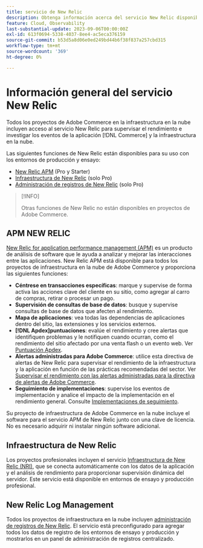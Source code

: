 ```yaml
---
title: servicio de New Relic
description: Obtenga información acerca del servicio New Relic disponible con su proyecto de Adobe Commerce en la nube.
feature: Cloud, Observability
last-substantial-update: 2023-09-06T00:00:00Z
exl-id: 613f0694-5338-4037-8ee4-ac5eca376159
source-git-commit: b53d5a8d06e0ed249bd44b6f38f837a257cbd315
workflow-type: tm+mt
source-wordcount: '369'
ht-degree: 0%

---
```


# Información general del servicio New Relic

Todos los proyectos de Adobe Commerce en la infraestructura en la nube incluyen acceso al servicio New Relic para supervisar el rendimiento e investigar los eventos de la aplicación [!DNL Commerce] y la infraestructura en la nube.

Las siguientes funciones de New Relic están disponibles para su uso con los entornos de producción y ensayo:

- [New Relic APM](#new-relic-apm) (Pro y Starter)
- [Infraestructura de New Relic](#new-relic-infrastructure) (solo Pro)
- [Administración de registros de New Relic](#new-relic-log-management) (solo Pro)

>[!INFO]
>
>Otras funciones de New Relic no están disponibles en proyectos de Adobe Commerce.

## APM NEW RELIC

[New Relic for application performance management (APM)](https://docs.newrelic.com/introduction-apm/) es un producto de análisis de software que le ayuda a analizar y mejorar las interacciones entre las aplicaciones. New Relic APM está disponible para todos los proyectos de infraestructura en la nube de Adobe Commerce y proporciona las siguientes funciones:

- **Céntrese en transacciones específicas**: marque y supervise de forma activa las acciones clave del cliente en su sitio, como agregar al carro de compras, retirar o procesar un pago.
- **Supervisión de consultas de base de datos**: busque y supervise consultas de base de datos que afecten al rendimiento.
- **Mapa de aplicaciones**: vea todas las dependencias de aplicaciones dentro del sitio, las extensiones y los servicios externos.
- **[!DNL Apdex]puntuaciones**: evalúe el rendimiento y cree alertas que identifiquen problemas y le notifiquen cuando ocurran, como el rendimiento del sitio afectado por una venta flash o un evento web. Ver [Puntuación Apdex](https://docs.newrelic.com/docs/apm/new-relic-apm/apdex/apdex-measure-user-satisfaction/).
- **Alertas administradas para Adobe Commerce**: utilice esta directiva de alertas de New Relic para supervisar el rendimiento de la infraestructura y la aplicación en función de las prácticas recomendadas del sector. Ver [Supervisar el rendimiento con las alertas administradas para la directiva de alertas de Adobe Commerce](investigate-performance.md/#monitor-performance-with-managed-alerts).
- **Seguimiento de implementaciones**: supervise los eventos de implementación y analice el impacto de la implementación en el rendimiento general. Consulte [Implementaciones de seguimiento](track-deployments.md).

Su proyecto de infraestructura de Adobe Commerce en la nube incluye el software para el servicio APM de New Relic junto con una clave de licencia. No es necesario adquirir ni instalar ningún software adicional.

## Infraestructura de New Relic

Los proyectos profesionales incluyen el servicio [Infraestructura de New Relic (NRI)](https://docs.newrelic.com/docs/infrastructure/infrastructure-monitoring/get-started/get-started-infrastructure-monitoring/), que se conecta automáticamente con los datos de la aplicación y el análisis de rendimiento para proporcionar supervisión dinámica del servidor. Este servicio está disponible en entornos de ensayo y producción profesional.

## New Relic Log Management

Todos los proyectos de infraestructura en la nube incluyen [administración de registros de New Relic](log-management.md). El servicio está preconfigurado para agregar todos los datos de registro de los entornos de ensayo y producción y mostrarlos en un panel de administración de registros centralizado.
